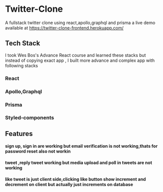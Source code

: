 # Twitter-Clone
A fullstack twitter clone using react,apollo,graphql and prisma
a live demo available at https://twitter-clone-frontend.herokuapp.com/
## Tech Stack
I took Wes Bos's Advance React course and learned these stacks but instead of copying exact app , I built more advance and complex app
with following stacks
 ### React
 ### Apollo,Graphql
 ### Prisma
 ### Styled-components
## Features
 #### sign up, sign in are working but email verification is not working,thats for password reset also not workin
 #### tweet ,reply tweet working but media upload and poll in tweets are not working
 #### like tweet is just client side,clicking like button show increment and decrement on client but actually just increments on database
